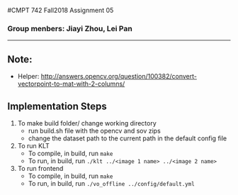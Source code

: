 #CMPT 742 Fall2018 Assignment 05
### Group menbers: Jiayi Zhou, Lei Pan

----------------------------------

## Note:
- Helper: http://answers.opencv.org/question/100382/convert-vectorpoint-to-mat-with-2-columns/

## Implementation Steps
1. To make build folder/ change working directory
    - run build.sh file with the opencv and sov zips
    - change the dataset path to the current path in the default config file
2. To run KLT
    - To compile, in build, run `make`
    - To run, in build, run `./klt ../<image 1 name> ../<image 2 name>`
3. To run frontend
    - To compile, in build, run `make`
    - To run, in build, run `./vo_offline ../config/default.yml`
